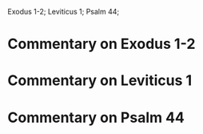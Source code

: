 Exodus 1-2; Leviticus 1; Psalm 44;
# Commentary on Exodus 1-2

# Commentary on Leviticus 1

# Commentary on Psalm 44
